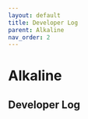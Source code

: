 ```yaml
---
layout: default
title: Developer Log
parent: Alkaline
nav_order: 2
---
```


# Alkaline
## Developer Log



